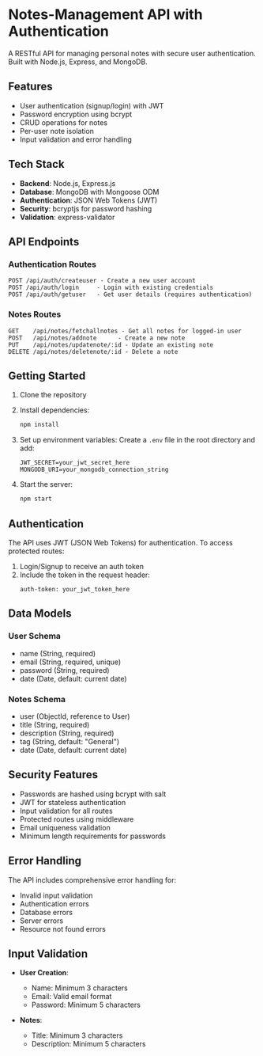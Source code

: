 # Notes-Management  API with Authentication

A RESTful API for managing personal notes with secure user authentication. Built with Node.js, Express, and MongoDB.

## Features

- User authentication (signup/login) with JWT
- Password encryption using bcrypt
- CRUD operations for notes
- Per-user note isolation
- Input validation and error handling

## Tech Stack

- **Backend**: Node.js, Express.js
- **Database**: MongoDB with Mongoose ODM
- **Authentication**: JSON Web Tokens (JWT)
- **Security**: bcryptjs for password hashing
- **Validation**: express-validator

## API Endpoints

### Authentication Routes
```
POST /api/auth/createuser - Create a new user account
POST /api/auth/login     - Login with existing credentials
POST /api/auth/getuser   - Get user details (requires authentication)
```

### Notes Routes
```
GET    /api/notes/fetchallnotes - Get all notes for logged-in user
POST   /api/notes/addnote      - Create a new note
PUT    /api/notes/updatenote/:id - Update an existing note
DELETE /api/notes/deletenote/:id - Delete a note
```

## Getting Started

1. Clone the repository
2. Install dependencies:
   ```bash
   npm install
   ```
3. Set up environment variables:
   Create a `.env` file in the root directory and add:
   ```
   JWT_SECRET=your_jwt_secret_here
   MONGODB_URI=your_mongodb_connection_string
   ```

4. Start the server:
   ```bash
   npm start
   ```

## Authentication

The API uses JWT (JSON Web Tokens) for authentication. To access protected routes:
1. Login/Signup to receive an auth token
2. Include the token in the request header:
   ```
   auth-token: your_jwt_token_here
   ```

## Data Models

### User Schema
- name (String, required)
- email (String, required, unique)
- password (String, required)
- date (Date, default: current date)

### Notes Schema
- user (ObjectId, reference to User)
- title (String, required)
- description (String, required)
- tag (String, default: "General")
- date (Date, default: current date)

## Security Features

- Passwords are hashed using bcrypt with salt
- JWT for stateless authentication
- Input validation for all routes
- Protected routes using middleware
- Email uniqueness validation
- Minimum length requirements for passwords

## Error Handling

The API includes comprehensive error handling for:
- Invalid input validation
- Authentication errors
- Database errors
- Server errors
- Resource not found errors

## Input Validation

- **User Creation**:
  - Name: Minimum 3 characters
  - Email: Valid email format
  - Password: Minimum 5 characters

- **Notes**:
  - Title: Minimum 3 characters
  - Description: Minimum 5 characters


